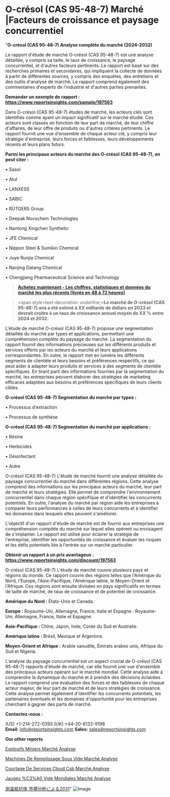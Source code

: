 # O-crésol (CAS 95-48-7) Marché |Facteurs de croissance et paysage concurrentiel

"<strong>O-crésol (CAS 95-48-7) Analyse complète du marché (2024-2032)</strong>

Le rapport d'étude de marché O-crésol (CAS 95-48-7) est une analyse détaillée, y compris sa taille, le taux de croissance, le paysage concurrentiel, et d'autres facteurs pertinents. Le rapport est basé sur des recherches primaires et secondaires, qui impliquent la collecte de données à partir de différentes sources, y compris des enquêtes, des entretiens et des outils d'analyse de marché. Le rapport comprend également des commentaires d'experts de l'industrie et d'autres parties prenantes.

<strong>Demander un exemple de rapport : </strong><strong><a href=https://www.reportsinsights.com/sample/197563>https://www.reportsinsights.com/sample/197563</a></strong>

Dans O-crésol (CAS 95-48-7) études de marché, les acteurs clés sont identifiés comme ayant un impact significatif sur le marché étudié. Ces acteurs sont classés en fonction de leur part de marché, de leur chiffre d'affaires, de leur offre de produits ou d'autres critères pertinents. Le rapport fournit une vue d'ensemble de chaque acteur clé, y compris leur stratégie d'entreprise, leurs forces et faiblesses, leurs développements récents et leurs plans futurs.

<strong>Parmi les principaux acteurs du marché des O-crésol (CAS 95-48-7), on peut citer :</strong>

• Sasol

• Atul

• LANXESS

• SABIC

• RÜTGERS Group

• Deepak Novochem Technologies

• Nantong Xingchen Synthetic

• JFE Chemical

• Nippon Steel & Sumikin Chemical

• Juye Runjia Chemical

• Nanjing Datang Chemical

• Chengjiang Pharmaceutical Science and Technology

<blockquote><a href=https://reportsinsights.com/buynow/197563><span style=text-decoration: underline;><strong>Achetez maintenant - Les chiffres, statistiques et données du marché les plus récents [livrés en 48 à 72 heures]</strong></span></a></blockquote>
<blockquote>
<div class=group w-full text-gray-800 dark:text-gray-100 border-b border-black/10 dark:border-gray-900/50 bg-gray-50 dark:bg-[#444654]>
<div class=flex p-4 gap-4 text-base md:gap-6 md:max-w-2xl lg:max-w-xl xl:max-w-3xl md:py-6 lg:px-0 m-auto>
<div class=relative flex flex-col w-[calc(100%-50px)] gap-1 md:gap-3 lg:w-[calc(100%-115px)]>
<div class=flex flex-grow flex-col gap-3>
<div class=min-h-[20px] flex flex-col items-start gap-4 whitespace-pre-wrap break-words>
<div class=result-streaming markdown prose w-full break-words dark:prose-invert light>

<span style=text-decoration: underline;><strong>Le marché de O-crésol (CAS 95-48-7) ans a été estimé à XX milliards de dollars en 2023 et devrait croître à un taux de croissance annuel moyen de XX % entre 2024 et 2032.</strong></span>

</div>
</div>
</div>
</div>
</div>
</div></blockquote>
L'étude de marché O-crésol (CAS 95-48-7) propose une segmentation détaillée du marché par types et applications, permettant une compréhension complète du paysage du marché. La segmentation du rapport fournit des informations précieuses sur les différents produits et services offerts par les acteurs du marché et leurs applications correspondantes. En outre, le rapport met en lumière les différents segments de clientèle et leurs besoins et préférences respectifs, ce qui peut aider à adapter leurs produits et services à des segments de clientèle spécifiques. En tirant parti des informations fournies par la segmentation du marché, les entreprises peuvent élaborer des stratégies de marketing efficaces adaptées aux besoins et préférences spécifiques de leurs clients cibles.

<strong>O-crésol (CAS 95-48-7) Segmentation du marché par types :</strong>

• Processus d'extraction

• Processus de synthèse

<strong>O-crésol (CAS 95-48-7) Segmentation du marché par applications :</strong>

• Résine

• Herbicides

• Désinfectant

• Autre

O-crésol (CAS 95-48-7) L'étude de marché fournit une analyse détaillée du paysage concurrentiel du marché dans différentes régions. Cette analyse comprend des informations sur les principaux acteurs du marché, leur part de marché et leurs stratégies. Elle permet de comprendre l'environnement concurrentiel dans chaque région spécifique et d'identifier les concurrents potentiels. En outre, l'analyse du marché par région aide les entreprises à comparer leurs performances à celles de leurs concurrents et à identifier les domaines dans lesquels elles peuvent s'améliorer.

L'objectif d'un rapport d'étude de marché est de fournir aux entreprises une compréhension complète du marché sur lequel elles opèrent ou envisagent de s'implanter. Le rapport est utilisé pour éclairer la stratégie de l'entreprise, identifier les opportunités de croissance et évaluer les risques et les défis potentiels liés à l'entrée sur un marché particulier.

<strong>Obtenir un rapport à un prix avantageux : <a href=https://www.reportsinsights.com/discount/197563>https://www.reportsinsights.com/discount/197563</a></strong>

O-crésol (CAS 95-48-7) L'étude de marché couvre plusieurs pays et régions du monde. Ce rapport couvre des régions telles que l'Amérique du Nord, l'Europe, l'Asie-Pacifique, l'Amérique latine, le Moyen-Orient et l'Afrique. Ces régions sont ensuite divisées en pays significatifs en termes de taille de marché, de taux de croissance et de potentiel de croissance.

<strong>Amérique du Nord :</strong> États-Unis et Canada.

<strong>Europe :</strong> Royaume-Uni, Allemagne, France, Italie et Espagne : Royaume-Uni, Allemagne, France, Italie et Espagne.

<strong>Asie-Pacifique :</strong> Chine, Japon, Inde, Corée du Sud et Australie.

<strong>Amérique latine :</strong> Brésil, Mexique et Argentine.

<strong>Moyen-Orient et Afrique :</strong> Arabie saoudite, Émirats arabes unis, Afrique du Sud et Nigeria.

L'analyse du paysage concurrentiel est un aspect crucial de O-crésol (CAS 95-48-7) rapports d'étude de marché, car elle fournit une vue d'ensemble des principaux acteurs opérant sur le marché mondial. Cette analyse aide à comprendre la dynamique du marché et à prendre des décisions éclairées. Le rapport comprend une évaluation des forces et des faiblesses de chaque acteur majeur, de leur part de marché et de leurs stratégies de croissance. Cette analyse permet également d'identifier les concurrents potentiels, les partenaires éventuels et les domaines d'opportunité pour les entreprises cherchant à gagner des parts de marché.

<strong>Contactez-nous :</strong>

(US) +1-214-272-0393
(UK) +44-20-8133-9198
<strong>Email:</strong> <a>info@reportsinsights.com</a>
<strong>Sales:</strong> <a>sales@reportsinsights.com</a>

<strong>Our other reports</strong>

<a href=https://fr.linkedin.com/pulse/explosifs-miniers-marché-capturer-le-paysage-concurrentiel/>Explosifs Miniers Marché Analyse</a>

<a href=https://www.linkedin.com/pulse/machines-de-remplissage-sous-vide-march%C3%A9-analyse-ei15c/>Machines De Remplissage Sous Vide Marché Analyse</a>

<a href=https://www.linkedin.com/pulse/courtage-de-services-cloud-csb-march%C3%A9-analyse-mloqf/>Courtage De Services Cloud Csb Marché Analyse</a>

<a href=https://www.linkedin.com/pulse/jauges-%C3%A0-vide-mondiales-march%C3%A9-analyse-vzqvc/>Jauges %C3%A0 Vide Mondiales Marché Analyse</a>

<a href=https://www.linkedin.com/pulse/測温抵抗体-市場成長と技術2028-community-market-research/>測温抵抗体 市場分析による2031</a>"
![image](https://github.com/daminid12/RImarketexcellence/assets/158430485/b41e7377-5f35-4de8-b446-434dd36a2046)
